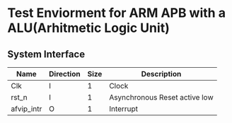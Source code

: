 # Test Enviorment for ARM APB with a ALU(Arhitmetic Logic Unit)


## System Interface   
| Name     | Direction | Size     | Description |
| -------- | --------  | -------- | ----------- |
| Clk      | I         | 1| Clock     |
| rst_n    | I         | 1            | Asynchronous Reset active low      |
| afvip_intr  | O      | 1            | Interrupt   |